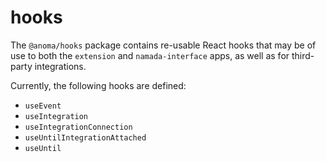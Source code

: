 # hooks

The `@anoma/hooks` package contains re-usable React hooks that may be of use to both the `extension` and `namada-interface` apps,
as well as for third-party integrations.

Currently, the following hooks are defined:

- `useEvent`
- `useIntegration`
- `useIntegrationConnection`
- `useUntilIntegrationAttached`
- `useUntil`
